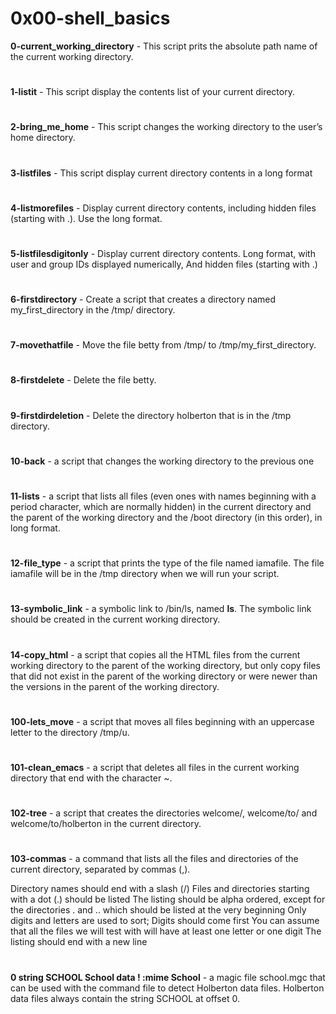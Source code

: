 # 0x00-shell_basics
**0-current_working_directory** - This script prits the absolute path name of the current working directory.
#
**1-listit** - This script display the contents list of your current directory.
#
**2-bring_me_home** - This script changes the working directory to the user’s home directory.
#
**3-listfiles** - This script display current directory contents in a long format
#
**4-listmorefiles** - Display current directory contents, including hidden files (starting with .). Use the long format.
#
**5-listfilesdigitonly** - Display current directory contents. Long format, with user and group IDs displayed numerically, And hidden files (starting with .)
#
**6-firstdirectory** - Create a script that creates a directory named my_first_directory in the /tmp/ directory.
#
**7-movethatfile** - Move the file betty from /tmp/ to /tmp/my_first_directory.
#
**8-firstdelete** - Delete the file betty.
#
**9-firstdirdeletion** - Delete the directory holberton that is in the /tmp directory.
#
**10-back** - a script that changes the working directory to the previous one
#
**11-lists** - a script that lists all files (even ones with names beginning with a period character, which are normally hidden) in the current directory and the parent of the working directory and the /boot directory (in this order), in long format.
#
**12-file_type** - a script that prints the type of the file named iamafile. The file iamafile will be in the /tmp directory when we will run your script.
#
**13-symbolic_link** - a symbolic link to /bin/ls, named __ls__. The symbolic link should be created in the current working directory.
#
**14-copy_html** - a script that copies all the HTML files from the current working directory to the parent of the working directory, but only copy files that did not exist in the parent of the working directory or were newer than the versions in the parent of the working directory.
#
**100-lets_move** - a script that moves all files beginning with an uppercase letter to the directory /tmp/u.
#
**101-clean_emacs** - a script that deletes all files in the current working directory that end with the character ~.
#
**102-tree** -  a script that creates the directories welcome/, welcome/to/ and welcome/to/holberton in the current directory.
#
**103-commas** - a command that lists all the files and directories of the current directory, separated by commas (,).

Directory names should end with a slash (/)
Files and directories starting with a dot (.) should be listed
The listing should be alpha ordered, except for the directories . and .. which should be listed at the very beginning
Only digits and letters are used to sort; Digits should come first
You can assume that all the files we will test with will have at least one letter or one digit
The listing should end with a new line
#
**0 string SCHOOL School data
! :mime School** - a magic file school.mgc that can be used with the command file to detect Holberton data files. Holberton data files always contain the string SCHOOL at offset 0.
#
